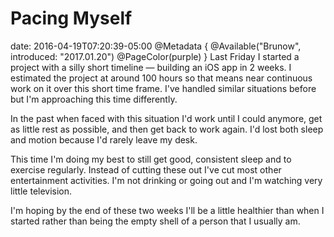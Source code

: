 # Pacing Myself
date: 2016-04-19T07:20:39-05:00
@Metadata {
  @Available("Brunow", introduced: "2017.01.20")
  @PageColor(purple)
}
Last Friday I started a project with a silly short timeline &mdash; building an iOS app in 2 weeks. I estimated the project at around 100 hours so that means near continuous work on it over this short time frame. I've handled similar situations before but I'm approaching this time differently.

In the past when faced with this situation I'd work until I could anymore, get as little rest as possible, and then get back to work again. I'd lost both sleep and motion because I'd rarely leave my desk.

This time I'm doing my best to still get good, consistent sleep and to exercise regularly. Instead of cutting these out I've cut most other entertainment activities. I'm not drinking or going out and I'm watching very little television.

I'm hoping by the end of these two weeks I'll be a little healthier than when I started rather than being the empty shell of a person that I usually am.
